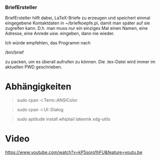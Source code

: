 ### BriefErsteller

BriefErsteller hilft dabei, LaTeX-Briefe zu erzeugen und speichert einmal eingegebene Kontaktdaten 
in ~/briefkoepfe.pl, damit man später auf sie zugreifen kann. D.h. man muss nur ein einziges Mal einen
Namen, eine Adresse, eine Anrede usw. eingeben, dann nie wieder.

Ich würde empfehlen, das Programm nach

/bin/brief

zu packen, um es überall aufrufen zu können. Die .tex-Datei wird immer im aktuellen PWD geschrieben.

# Abhängigkeiten

> sudo cpan -i Term::ANSIColor

> sudo cpan -i UI::Dialog

> sudo aptitude install whiptail latexmk xdg-utils

# Video

https://www.youtube.com/watch?v=kP5sorq1hFU&feature=youtu.be
